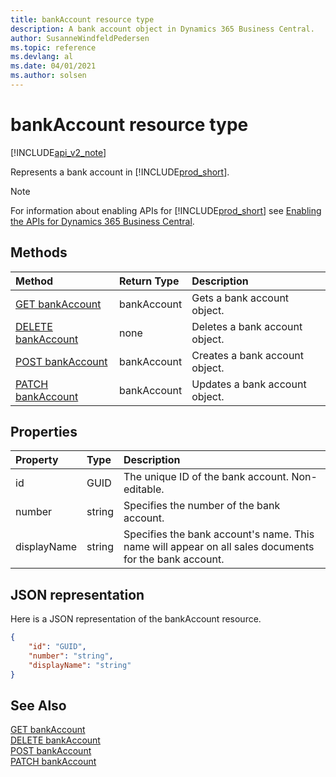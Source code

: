 ```yaml
---
title: bankAccount resource type  
description: A bank account object in Dynamics 365 Business Central.
author: SusanneWindfeldPedersen
ms.topic: reference
ms.devlang: al
ms.date: 04/01/2021
ms.author: solsen
---
```


# bankAccount resource type

[!INCLUDE[api_v2_note](../../../includes/api_v2_note.md)]

<!-- START>DO_NOT_EDIT -->
<!-- IMPORTANT:Do not edit any of the content between here and the END>DO_NOT_EDIT. -->
Represents a bank account in [!INCLUDE[prod_short](../../../includes/prod_short.md)].

> [!NOTE]
> For information about enabling APIs for [!INCLUDE[prod_short](../../../includes/prod_short.md)] see [Enabling the APIs for Dynamics 365 Business Central](../enabling-apis-for-dynamics-nav.md).

## Methods

| Method | Return Type|Description |
|:--------------------|:-----------|:-------------------------|
|[GET bankAccount](../api/dynamics_bankaccount_get.md)|bankAccount|Gets a bank account object.|
|[DELETE bankAccount](../api/dynamics_bankaccount_delete.md)|none|Deletes a bank account object.|
|[POST bankAccount](../api/dynamics_bankaccount_create.md)|bankAccount|Creates a bank account object.|
|[PATCH bankAccount](../api/dynamics_bankaccount_update.md)|bankAccount|Updates a bank account object.|



## Properties

| Property           | Type   |Description     |
|:-------------------|:-------|:---------------|
|id|GUID|The unique ID of the bank account. Non-editable.|
|number|string|Specifies the number of the bank account.|
|displayName|string|Specifies the bank account's name. This name will appear on all sales documents for the bank account.|

## JSON representation

Here is a JSON representation of the bankAccount resource.


```json
{
    "id": "GUID",
    "number": "string",
    "displayName": "string"
}
```
<!-- IMPORTANT: END>DO_NOT_EDIT -->



## See Also
[GET bankAccount](../api/dynamics_bankAccount_Get.md)  
[DELETE bankAccount](../api/dynamics_bankAccount_Delete.md)  
[POST bankAccount](../api/dynamics_bankAccount_Create.md)  
[PATCH bankAccount](../api/dynamics_bankAccount_Update.md)
